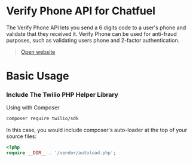 # Verify Phone API for Chatfuel
The Verify Phone API lets you send a 6 digits code to a user's phone and validate that they received it. Verify Phone can be used for anti-fraud purposes, such as validating users phone and 2-factor authentication.

> [Open website](https://edmundcinco.com/projects/verifyphoneapi/)

# Basic Usage
### Include The Twilio PHP Helper Library

Using with Composer

```bash
composer require twilio/sdk
```

In this case, you would include composer's auto-loader at the top of your source files:

```php
<?php
require __DIR__ . '/vendor/autoload.php';
```
